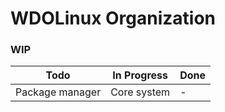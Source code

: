 # WDOLinux Organization
### WIP
| Todo | In Progress | Done |
|------|-------------|------|
| Package manager | Core system | - |
